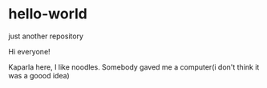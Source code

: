 # hello-world
just another repository

Hi everyone!

Kaparla here, I like noodles. Somebody gaved me a computer(i don't think it was a goood idea)
